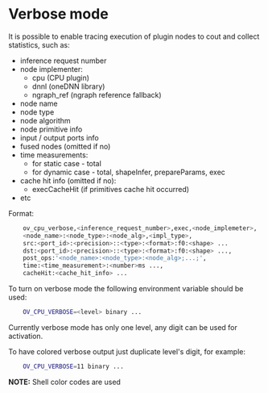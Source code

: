 # Verbose mode

It is possible to enable tracing execution of plugin nodes to cout and collect statistics, such as:
  - inference request number
  - node implementer:
    * cpu (CPU plugin)
    * dnnl (oneDNN library)
    * ngraph_ref (ngraph reference fallback)
  - node name
  - node type
  - node algorithm
  - node primitive info
  - input / output ports info
  - fused nodes (omitted if no)
  - time measurements:
    * for static case - total
    * for dynamic case - total, shapeInfer, prepareParams, exec
  - cache hit info (omitted if no):
    * execCacheHit (if primitives cache hit occurred)
  - etc

Format:
```sh
    ov_cpu_verbose,<inference_request_number>,exec,<node_implemeter>,
    <node_name>:<node_type>:<node_alg>,<impl_type>,
    src:<port_id>:<precision>::<type>:<format>:f0:<shape> ...
    dst:<port_id>:<precision>::<type>:<format>:f0:<shape> ...,
    post_ops:'<node_name>:<node_type>:<node_alg>;...;',
    time:<time_measurement>:<number>ms ...,
    cacheHit:<cache_hit_info> ...
```

To turn on verbose mode the following environment variable should be used:
```sh
    OV_CPU_VERBOSE=<level> binary ...
```

Currently verbose mode has only one level, any digit can be used for activation.

To have colored verbose output just duplicate level's digit, for example:
```sh
    OV_CPU_VERBOSE=11 binary ...
```
**NOTE:** Shell color codes are used
